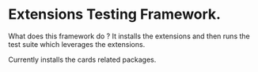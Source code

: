 # Extensions Testing Framework. 

What does this framework do ? It installs the extensions and then runs the test suite which leverages the extensions.

Currently installs the cards related packages. 